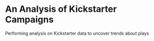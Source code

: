 # An Analysis of Kickstarter Campaigns
Performing analysis on Kickstarter data to uncover trends about plays
